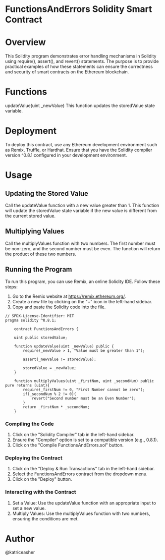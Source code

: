 # FunctionsAndErrors Solidity Smart Contract
# Overview
This Solidity program demonstrates error handling mechanisms in Solidity using require(), assert(), and revert() statements. The purpose is to provide practical examples of how these statements can ensure the correctness and security of smart contracts on the Ethereum blockchain.

# Functions
updateValue(uint _newValue)
This function updates the storedValue state variable.


# Deployment
To deploy this contract, use any Ethereum development environment such as Remix, Truffle, or Hardhat. Ensure that you have the Solidity compiler version ^0.8.1 configured in your development environment.

# Usage
## Updating the Stored Value
Call the updateValue function with a new value greater than 1. This function will update the storedValue state variable if the new value is different from the current stored value.

## Multiplying Values
Call the multiplyValues function with two numbers. The first number must be non-zero, and the second number must be even. The function will return the product of these two numbers.

## Running the Program
To run this program, you can use Remix, an online Solidity IDE. Follow these steps:
1. Go to the Remix website at https://remix.ethereum.org/.
2. Create a new file by clicking on the "+" icon in the left-hand sidebar.
4. Copy and paste the Solidity code into the file.
   
```
// SPDX-License-Identifier: MIT
pragma solidity ^0.8.1; 

    contract FunctionsAndErrors {

    uint public storedValue;

    function updateValue(uint _newValue) public {
        require(_newValue > 1, "Value must be greater than 1");

        assert(_newValue != storedValue);

        storedValue = _newValue;   
    }

    function multiplyValues(uint _firstNum, uint _secondNum) public pure returns (uint){
        require(_firstNum != 0, "First Number cannot be zero");
        if(_secondNum % 2 != 0){
            revert("Second number must be an Even Number");
        }
        return _firstNum * _secondNum;
    } 
```
### Compiling the Code
1. Click on the "Solidity Compiler" tab in the left-hand sidebar.
2. Ensure the "Compiler" option is set to a compatible version (e.g., 0.8.1).
3. Click on the "Compile FunctionsAndErrors.sol" button.
### Deploying the Contract
1. Click on the "Deploy & Run Transactions" tab in the left-hand sidebar.
2. Select the FunctionsAndErrors contract from the dropdown menu.
3. Click on the "Deploy" button.
### Interacting with the Contract
1. Set a Value: Use the updateValue function with an appropriate input to set a new value.
2. Multiply Values: Use the multiplyValues function with two numbers, ensuring the conditions are met.

# Author
@katriceasher
